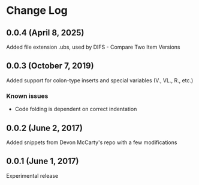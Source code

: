 # Change Log
## 0.0.4 (April 8, 2025)
Added file extension .ubs, used by DIFS - Compare Two Item Versions
## 0.0.3 (October 7, 2019)
Added support for colon-type inserts and special variables (V., VL., R., etc.)
### Known issues
- Code folding is dependent on correct indentation
## 0.0.2 (June 2, 2017)
Added snippets from Devon McCarty's repo with a few modifications
## 0.0.1 (June 1, 2017)
Experimental release